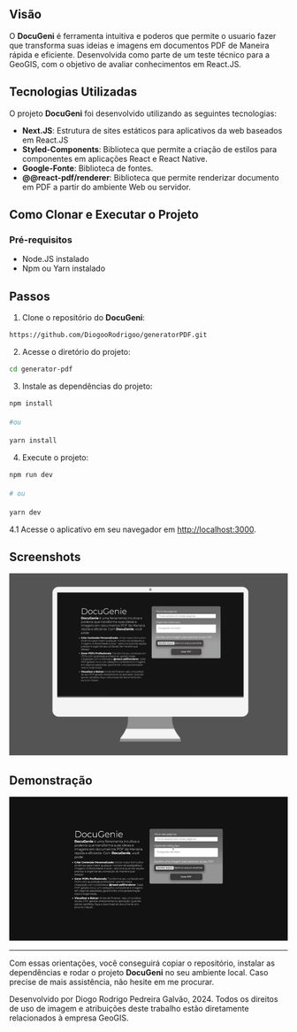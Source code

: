## Visão

O **DocuGeni** é ferramenta intuitiva e poderos que permite o usuario fazer que transforma suas ideias e imagens em documentos PDF de Maneira rápida e eficiente. Desenvolvida como parte de um teste técnico para a GeoGIS, com o objetivo de avaliar conhecimentos em React.JS.

## Tecnologias Utilizadas

O projeto **DocuGeni** foi desenvolvido utilizando as seguintes tecnologias:

- **Next.JS**: Estrutura de sites estáticos para aplicativos da web baseados em React.JS
- **Styled-Components**: Biblioteca que permite a criação de estilos para componentes em aplicações React e React Native.
- **Google-Fonte**: Biblioteca de fontes.
- **@@react-pdf/renderer**: Biblioteca que permite renderizar documento em PDF a partir do ambiente Web ou servidor.

## Como Clonar e Executar o Projeto

### Pré-requisitos

- Node.JS instalado
- Npm ou Yarn instalado

## Passos

1. Clone o repositório do **DocuGeni**:

```bash
https://github.com/DiogooRodrigoo/generatorPDF.git
```

2. Acesse o diretório do projeto:

```bash
cd generator-pdf
```

3. Instale as dependências do projeto:

```bash
npm install

#ou

yarn install
```

4. Execute o projeto:

```bash
npm run dev

# ou

yarn dev
```

4.1 Acesse o aplicativo em seu navegador em [http://localhost:3000](http://localhost:3000).

## Screenshots

![prototype-web.png](src/assets/images/prototype-web.png)

## Demonstração

![preview.gif](src/assets/images/preview.gif)

---

Com essas orientações, você conseguirá copiar o repositório, instalar as dependências e rodar o projeto **DocuGeni** no seu ambiente local. Caso precise de mais assistência, não hesite em me procurar.

Desenvolvido por Diogo Rodrigo Pedreira Galvão, 2024.
Todos os direitos de uso de imagem e atribuições deste trabalho estão diretamente relacionados à empresa GeoGIS.
